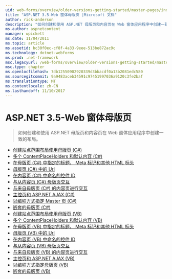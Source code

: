 ```yaml
---
uid: web-forms/overview/older-versions-getting-started/master-pages/index
title: "ASP.NET 3.5-Web 窗体母版页 |Microsoft 文档"
author: rick-anderson
description: "如何创建和使用 ASP.NET 母版页和内容页在 Web 窗体应用程序中创建一致的布局。"
ms.author: aspnetcontent
manager: wpickett
ms.date: 11/04/2011
ms.topic: article
ms.assetid: bc30f0ec-cf8f-4a33-9eee-513be872ac9c
ms.technology: dotnet-webforms
ms.prod: .net-framework
msc.legacyurl: /web-forms/overview/older-versions-getting-started/master-pages
msc.type: chapter
ms.openlocfilehash: 7db12550902920339d3bbacdf0a13b2081edc580
ms.sourcegitcommit: 9a9483aceb34591c97451997036a9120c3fe2baf
ms.translationtype: MT
ms.contentlocale: zh-CN
ms.lasthandoff: 11/10/2017
---
```

<a name="aspnet-35---web-forms-master-pages"></a>ASP.NET 3.5-Web 窗体母版页
====================
> 如何创建和使用 ASP.NET 母版页和内容页在 Web 窗体应用程序中创建一致的布局。


- [创建站点范围布局使用母版页 (C#)](creating-a-site-wide-layout-using-master-pages-cs.md)
- [多个 ContentPlaceHolders 和默认内容 (C#)](multiple-contentplaceholders-and-default-content-cs.md)
- [在母版页 (C#) 中指定的标题、 Meta 标记和其他 HTML 标头](specifying-the-title-meta-tags-and-other-html-headers-in-the-master-page-cs.md)
- [母版页 (C#) 中的 Url](urls-in-master-pages-cs.md)
- [在内容页 (C#) 中命名的控件 ID](control-id-naming-in-content-pages-cs.md)
- [与从内容页 (C#) 母版页交互](interacting-with-the-master-page-from-the-content-page-cs.md)
- [与来自母版页 (C#) 的内容页进行交互](interacting-with-the-content-page-from-the-master-page-cs.md)
- [主控页和 ASP.NET AJAX (C#)](master-pages-and-asp-net-ajax-cs.md)
- [以编程方式指定 Master 页 (C#)](specifying-the-master-page-programmatically-cs.md)
- [嵌套的母版页 (C#)](nested-master-pages-cs.md)
- [创建站点范围布局使用母版页 (VB)](creating-a-site-wide-layout-using-master-pages-vb.md)
- [多个 ContentPlaceHolders 和默认内容 (VB)](multiple-contentplaceholders-and-default-content-vb.md)
- [在母版页 (VB) 中指定的标题、 Meta 标记和其他 HTML 标头](specifying-the-title-meta-tags-and-other-html-headers-in-the-master-page-vb.md)
- [母版页 (VB) 中的 Url](urls-in-master-pages-vb.md)
- [在内容页 (VB) 中命名的控件 ID](control-id-naming-in-content-pages-vb.md)
- [与从内容页 (VB) 母版页交互](interacting-with-the-master-page-from-the-content-page-vb.md)
- [与来自母版页 (VB) 的内容页进行交互](interacting-with-the-content-page-from-the-master-page-vb.md)
- [主控页和 ASP.NET AJAX (VB)](master-pages-and-asp-net-ajax-vb.md)
- [以编程方式指定母版页 (VB)](specifying-the-master-page-programmatically-vb.md)
- [嵌套的母版页 (VB)](nested-master-pages-vb.md)
